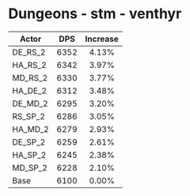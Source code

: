 # Dungeons - stm - venthyr
| Actor | DPS | Increase |
|---|:---:|:---:|
|DE_RS_2|6352|4.13%|
|HA_RS_2|6342|3.97%|
|MD_RS_2|6330|3.77%|
|HA_DE_2|6312|3.48%|
|DE_MD_2|6295|3.20%|
|RS_SP_2|6286|3.05%|
|HA_MD_2|6279|2.93%|
|DE_SP_2|6259|2.61%|
|HA_SP_2|6245|2.38%|
|MD_SP_2|6228|2.10%|
|Base|6100|0.00%|
